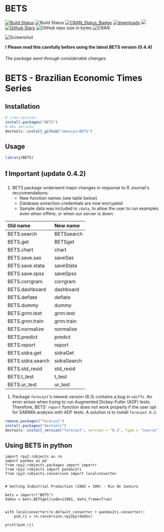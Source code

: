 
<!-- README.md is generated from README.Rmd. Please edit that file -->
BETS
====

[![Build Status](https://travis-ci.org/nmecsys/BETS.svg?branch=master)](https://travis-ci.org/nmecsys/BETS) 
![Build Status](https://ci.appveyor.com/api/projects/status/github/nmecsys/BETS?branch=master&svg=true) 
[![CRAN\_Status\_Badge](http://www.r-pkg.org/badges/version/BETS)](https://CRAN.R-project.org/package=BETS) 
[![downloads](http://cranlogs.r-pkg.org/badges/BETS)](http://cran.rstudio.com/web/packages/BETS/index.html) 
![](http://cranlogs.r-pkg.org/badges/last-week/BETS?color=blue)
[![Github Stars](https://img.shields.io/github/stars/nmecsys/BETS.svg?style=flat&label=Github)](https://github.com/nmecsys/BETS)
![GitHub repo size in bytes](https://img.shields.io/github/repo-size/nmecsys/BETS.svg)
![CRAN](https://img.shields.io/cran/l/BETS.svg)



![Screenshot](https://gist.githubusercontent.com/GreedBlink/e47bce2c1f31ca138885eab5a704a98f/raw/2364ac84350c54fff9acb923877c2f2b88babc08/BETS.png)


:exclamation: **Please read this carefully before using the latest BETS version (0.4.4)**

*The package went through considerable changes.*

BETS - Brazilian Economic Times Series
======================================

Installation
------------

``` r
# cran version
install.packages("BETS") 
# dev version
devtools::install_github("nmecsys/BETS")
```

Usage
-----

``` r
library(BETS)
```

:exclamation: Important (update 0.4.2)
--------------------------------------

1.  BETS package underwent major changes in response to R Journal's reccomendations:
    -   New function names (see table below)
    -   Database onnection credentials are now encrypted
    -   Sample data was included in `/data`, to allow the user to run examples even when offline, or when our server is down.

| Old name          | New name    |
|:------------------|:------------|
| BETS.search       | BETSsearch  |
| BETS.get          | BETSget     |
| BETS.chart        | chart       |
| BETS.save.sas     | saveSas     |
| BETS.save.stata   | saveStata   |
| BETS.save.spss    | saveSpss    |
| BETS.corrgram     | corrgram    |
| BETS.dashboard    | dashboard   |
| BETS.deflate      | deflate     |
| BETS.dummy        | dummy       |
| BETS.grnn.test    | grnn.test   |
| BETS.grnn.train   | grnn.train  |
| BETS.normalize    | normalize   |
| BETS.predict      | predict     |
| BETS.report       | report      |
| BETS.sidra.get    | sidraGet    |
| BETS.sidra.search | sidraSearch |
| BETS.std\_resid   | std\_resid  |
| BETS.t\_test      | t\_test     |
| BETS.ur\_test     | ur\_test    |

1.  Package `forecast`'s newest version (8.3) contains a bug in `ndiffs`. An error arises when trying to run Augmented Dickey-Fuller (ADF) tests. Therefore, BETS' `report` function does not work properly if the user opt for SARIMA analysis with ADF tests. A solution is to install `forecast 8.2`:

``` r
remove.packages("forecast")
install.packages("devtools")
devtools::install_version("forecast", version = "8.2", type = "source")
```

## Using BETS in python


```
import rpy2.robjects as ro
import pandas as pd
from rpy2.robjects.packages import importr
from rpy2.robjects import pandas2ri
from rpy2.robjects.conversion import localconverter


# Getting Industrial Production (2002 = 100) - Rio de Janeiro

bets = importr("BETS")
dados = bets.BETSget(code=11081, data_frame=True)


with localconverter(ro.default_converter + pandas2ri.converter):
    pim_rj = ro.conversion.rpy2py(dados)

print(pim_rj)
```


